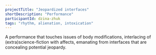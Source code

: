 ```yaml
---
projectTitle: "Jeopardized interfaces"
shortDescription: "Performance"
participantId: dzina-zhuk
tags: "rhythm, alienation, intoxication"
---
```


A performance that touches issues of body modifications, interlacing of (extra)science-fiction with affects, emanating from interfaces that are concealing potential jeopardy.
